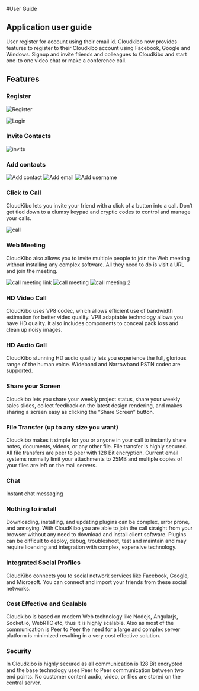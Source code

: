 #User Guide
## Application user guide
User register for account using their email id. Cloudkibo now provides features to register to their Cloudkibo account using Facebook, Google and Windows.
Signup and invite friends and colleagues to Cloudkibo and start one-to one video chat or make a conference call.
## Features

### Register
![Register](https://github.com/Cloudkibo/CloudKibo/blob/master/cloudkibo_documentation/register.PNG)

![Login](https://github.com/Cloudkibo/CloudKibo/blob/master/cloudkibo_documentation/login.PNG)
### Invite Contacts

![invite ](https://github.com/Cloudkibo/CloudKibo/blob/master/cloudkibo_documentation/invite.PNG)

### Add contacts

![Add contact](https://github.com/Cloudkibo/CloudKibo/blob/master/cloudkibo_documentation/add-contact1.PNG)
![Add email](https://github.com/Cloudkibo/CloudKibo/blob/master/cloudkibo_documentation/add-contact-email.PNG)
![Add username](https://github.com/Cloudkibo/CloudKibo/blob/master/cloudkibo_documentation/add-contact-username.PNG)

### Click to Call
CloudKibo lets you invite your friend with a click of a button into a call. Don’t get tied down to a clumsy keypad and cryptic codes to control and manage your calls.

![call ](https://github.com/Cloudkibo/CloudKibo/blob/master/cloudkibo_documentation/call-contact-username.PNG)

### Web Meeting
CloudKibo also allows you to invite multiple people to join the Web meeting without installing any complex software. All they need to do is visit a URL and join the meeting.

![call meeting link ](https://github.com/Cloudkibo/CloudKibo/blob/master/cloudkibo_documentation/meeting-link.PNG)
![call meeting ](https://github.com/Cloudkibo/CloudKibo/blob/master/cloudkibo_documentation/conferencecall.PNG)
![call meeting 2 ](https://github.com/Cloudkibo/CloudKibo/blob/master/cloudkibo_documentation/conferencecall2.PNG)

### HD Video Call
CloudKibo uses VP8 codec, which allows efficient use of bandwidth estimation for better video quality. VP8 adaptable technology allows you have HD quality. It also includes components to conceal pack loss and clean up noisy images.
### HD Audio Call
CloudKibo stunning HD audio quality lets you experience the full, glorious range of the human voice. Wideband and Narrowband PSTN codec are supported.
### Share your Screen
Cloudkibo lets you share your weekly project status, share your weekly sales slides, collect feedback on the latest design rendering, and makes sharing a screen easy as clicking the “Share Screen” button.
### File Transfer (up to any size you want)
Cloudkibo makes it simple for you or anyone in your call to instantly share notes, documents, videos, or any other file. File transfer is highly secured. All file transfers are peer to peer with 128 Bit encryption. Current email systems normally limit your attachments to 25MB and multiple copies of your files are left on the mail servers.
### Chat
Instant chat messaging
### Nothing to install
Downloading, installing, and updating plugins can be complex, error prone, and annoying. With CloudKibo you are able to join the call straight from your browser without any need to download and install client software. Plugins can be difficult to deploy, debug, troubleshoot, test and maintain and may require licensing and integration with complex, expensive technology.
### Integrated Social Profiles
CloudKibo connects you to social network services like Facebook, Google, and Microsoft. You can connect and import your friends from these social networks.
### Cost Effective and Scalable
Cloudkibo is based on modern Web technology like Nodejs, Angularjs, Socket.io, WebRTC etc, thus it is highly scalable. Also as most of the communication is Peer to Peer the need for a large and complex server platform is minimized resulting in a very cost effective solution.
### Security
In Cloudkibo is highly secured as all communication is 128 Bit encrypted and the base technology uses Peer to Peer communication between two end points. No customer content audio, video, or files are stored on the central server.


